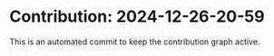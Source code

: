 # Contribution: 2024-12-26-20-59
This is an automated commit to keep the contribution graph active.
